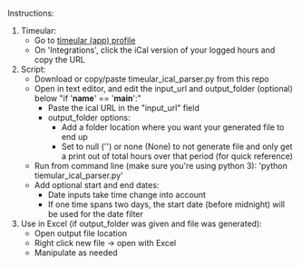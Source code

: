 Instructions:
1. Timeular:
	- Go to [timeular (app) profile](https://profile.timeular.com/#/login)
	- On 'Integrations', click the iCal version of your logged hours and copy the URL
2. Script:
	- Download or copy/paste timeular_ical_parser.py from this repo
	- Open in text editor, and edit the input_url and output_folder (optional) below "if '__name__' == '__main__':"
		- Paste the ical URL in the "input_url" field
		- output_folder options:
			- Add a folder location where you want your generated file to end up
			- Set to null ('') or none (None) to not generate file and only get a print out of total hours over that period (for quick reference)
	- Run from command line (make sure you're using python 3): 'python tiemular_ical_parser.py'
	- Add optional start and end dates:
		- Date inputs take time change into account
		- If one time spans two days, the start date (before midnight) will be used for the date filter
3. Use in Excel (if output_folder was given and file was generated):
	- Open output file location
	- Right click new file -> open with Excel
	- Manipulate as needed